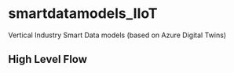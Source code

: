 # smartdatamodels_IIoT
Vertical Industry Smart Data models (based on Azure Digital Twins)

## High Level Flow


